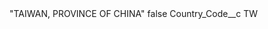 <?xml version="1.0" encoding="UTF-8"?>
<CustomMetadata xmlns="http://soap.sforce.com/2006/04/metadata" xmlns:xsi="http://www.w3.org/2001/XMLSchema-instance" xmlns:xsd="http://www.w3.org/2001/XMLSchema">
    <label>&quot;TAIWAN, PROVINCE OF CHINA&quot;</label>
    <protected>false</protected>
    <values>
        <field>Country_Code__c</field>
        <value xsi:type="xsd:string">TW</value>
    </values>
</CustomMetadata>
